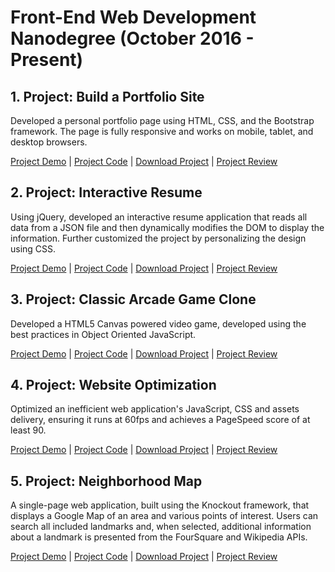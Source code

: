 # Front-End Web Development Nanodegree (October 2016 - Present)

## 1. Project: Build a Portfolio Site
Developed a personal portfolio page using HTML, CSS, and the Bootstrap framework. The page is fully responsive and works on mobile, tablet, and desktop browsers.

[Project Demo](https://manishbisht.github.io/Udacity/FrontEnd%20Web%20Developer%20Nanodegree/P1%20-%20Build%20a%20Portfolio%20Site/) | [Project Code](https://github.com/manishbisht/Udacity/tree/master/FrontEnd%20Web%20Developer%20Nanodegree/P1%20-%20Build%20a%20Portfolio%20Site) | [Download Project](https://udacity-github-sync-content.s3.amazonaws.com/_submissions/247110_pufph.zip) | [Project Review](https://review.udacity.com/#!/reviews/247110)
 
## 2. Project: Interactive Resume
Using jQuery, developed an interactive resume application that reads all data from a JSON file and then dynamically modifies the DOM to display the information. Further customized the project by personalizing the design using CSS.

[Project Demo](https://manishbisht.github.io/Udacity/FrontEnd%20Web%20Developer%20Nanodegree/P2%20-%20Online%20Resume) | [Project Code](https://github.com/manishbisht/Udacity/tree/master/FrontEnd%20Web%20Developer%20Nanodegree/P2%20-%20Online%20Resume) | [Download Project](https://udacity-github-sync-content.s3.amazonaws.com/_submissions/247934_hok9e.zip) | [Project Review](https://review.udacity.com/#!/reviews/247934)

## 3. Project: Classic Arcade Game Clone
Developed a HTML5 Canvas powered video game, developed using the best practices in Object Oriented JavaScript.

[Project Demo](https://manishbisht.github.io/Udacity/FrontEnd%20Web%20Developer%20Nanodegree/P3%20-Classic%20Arcade%20Game/) | [Project Code](https://github.com/manishbisht/Udacity/tree/master/FrontEnd%20Web%20Developer%20Nanodegree/P3%20-Classic%20Arcade%20Game) | [Download Project](https://udacity-github-sync-content.s3.amazonaws.com/_submissions/263069_vcily.zip) | [Project Review](https://review.udacity.com/#!/reviews/263069)

## 4. Project: Website Optimization
Optimized an inefficient web application's JavaScript, CSS and assets delivery, ensuring it runs at 60fps and achieves a PageSpeed score of at least 90.

[Project Demo](https://manishbisht.github.io/Udacity/FrontEnd%20Web%20Developer%20Nanodegree/P4%20-Website%20Optimization/) | [Project Code](https://github.com/manishbisht/Udacity/tree/master/FrontEnd%20Web%20Developer%20Nanodegree/P4%20-Website%20Optimization) | [Download Project](https://udacity-github-sync-content.s3.amazonaws.com/_submissions/268234_xqda4.zip) | [Project Review](https://review.udacity.com/#!/reviews/268234)

## 5. Project: Neighborhood Map
A single-page web application, built using the Knockout framework, that displays a Google Map of an area and various points of interest. Users can search all included landmarks and, when selected, additional information about a landmark is presented from the FourSquare and Wikipedia APIs.

[Project Demo](http://manishbisht.github.io/Udacity/FrontEnd%20Web%20Developer%20Nanodegree/P5%20-%20Neighborhood%20Map) | [Project Code](https://github.com/manishbisht/Udacity/tree/master/FrontEnd%20Web%20Developer%20Nanodegree/P5%20-%20Neighborhood%20Map) | [Download Project](https://udacity-github-sync-content.s3.amazonaws.com/_submissions/274614_ohrmr.zip) | [Project Review](https://review.udacity.com/#!/reviews/274614) 